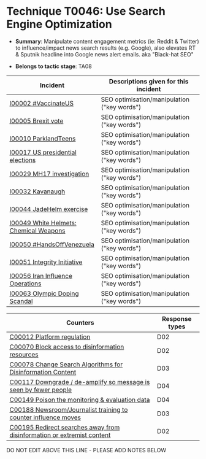 # Technique T0046: Use Search Engine Optimization

* **Summary**: Manipulate content engagement metrics (ie: Reddit & Twitter) to influence/impact news search results (e.g. Google), also elevates RT & Sputnik headline into Google news alert emails. aka "Black-hat SEO" 

* **Belongs to tactic stage**: TA08


| Incident | Descriptions given for this incident |
| -------- | -------------------- |
| [I00002 #VaccinateUS](../../generated_pages/incidents/I00002.md) | SEO optimisation/manipulation ("key words") |
| [I00005 Brexit vote](../../generated_pages/incidents/I00005.md) | SEO optimisation/manipulation ("key words") |
| [I00010 ParklandTeens](../../generated_pages/incidents/I00010.md) | SEO optimisation/manipulation ("key words") |
| [I00017 US presidential elections](../../generated_pages/incidents/I00017.md) | SEO optimisation/manipulation ("key words") |
| [I00029 MH17 investigation](../../generated_pages/incidents/I00029.md) | SEO optimisation/manipulation ("key words") |
| [I00032 Kavanaugh](../../generated_pages/incidents/I00032.md) | SEO optimisation/manipulation ("key words") |
| [I00044 JadeHelm exercise](../../generated_pages/incidents/I00044.md) | SEO optimisation/manipulation ("key words") |
| [I00049 White Helmets: Chemical Weapons](../../generated_pages/incidents/I00049.md) | SEO optimisation/manipulation ("key words") |
| [I00050 #HandsOffVenezuela](../../generated_pages/incidents/I00050.md) | SEO optimisation/manipulation ("key words") |
| [I00051 Integrity Initiative](../../generated_pages/incidents/I00051.md) | SEO optimisation/manipulation ("key words") |
| [I00056 Iran Influence Operations](../../generated_pages/incidents/I00056.md) | SEO optimisation/manipulation ("key words") |
| [I00063 Olympic Doping Scandal](../../generated_pages/incidents/I00063.md) | SEO optimisation/manipulation ("key words") |



| Counters | Response types |
| -------- | -------------- |
| [C00012 Platform regulation](../../generated_pages/counters/C00012.md) | D02 |
| [C00070 Block access to disinformation resources](../../generated_pages/counters/C00070.md) | D02 |
| [C00078 Change Search Algorithms for Disinformation Content](../../generated_pages/counters/C00078.md) | D03 |
| [C00117 Downgrade / de-amplify so message is seen by fewer people](../../generated_pages/counters/C00117.md) | D04 |
| [C00149 Poison the monitoring & evaluation data](../../generated_pages/counters/C00149.md) | D04 |
| [C00188 Newsroom/Journalist training to counter influence moves](../../generated_pages/counters/C00188.md) | D03 |
| [C00195 Redirect searches away from disinformation or extremist content ](../../generated_pages/counters/C00195.md) | D02 |


DO NOT EDIT ABOVE THIS LINE - PLEASE ADD NOTES BELOW